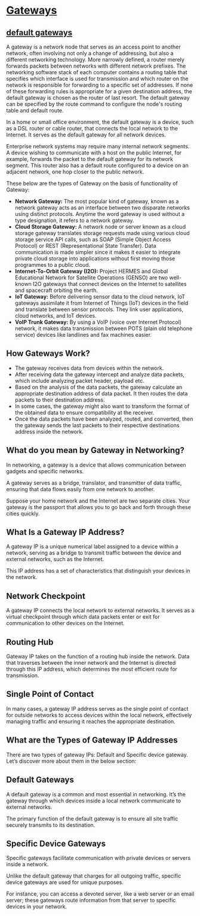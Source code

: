 # **[Gateways](https://www.geeksforgeeks.org/introduction-of-gateways/)**

## **[default gateways](https://en.wikipedia.org/wiki/Default_gateway)**

A gateway is a network node that serves as an access point to another network, often involving not only a change of addressing, but also a different networking technology. More narrowly defined, a router merely forwards packets between networks with different network prefixes. The networking software stack of each computer contains a routing table that specifies which interface is used for transmission and which router on the network is responsible for forwarding to a specific set of addresses. If none of these forwarding rules is appropriate for a given destination address, the default gateway is chosen as the router of last resort. The default gateway can be specified by the route command to configure the node's routing table and default route.

In a home or small office environment, the default gateway is a device, such as a DSL router or cable router, that connects the local network to the Internet. It serves as the default gateway for all network devices.

Enterprise network systems may require many internal network segments. A device wishing to communicate with a host on the public Internet, for example, forwards the packet to the default gateway for its network segment. This router also has a default route configured to a device on an adjacent network, one hop closer to the public network.

These below are the types of Gateway on the basis of functionality of Gateway:

- **Network Gateway:** The most popular kind of gateway, known as a network gateway acts as an interface between two disparate networks using distinct protocols. Anytime the word gateway is used without a type designation, it refers to a network gateway.
- **Cloud Storage Gateway:** A network node or server known as a cloud storage gateway translates storage requests made using various cloud storage service API calls, such as SOAP (Simple Object Access Protocol) or REST (Representational State Transfer). Data communication is made simpler since it makes it easier to integrate private cloud storage into applications without first moving those programmes to a public cloud.
- **Internet-To-Orbit Gateway (I2O):** Project HERMES and Global Educational Network for Satellite Operations (GENSO) are two well-known I2O gateways that connect devices on the Internet to satellites and spacecraft orbiting the earth.
- **IoT Gateway:** Before delivering sensor data to the cloud network, IoT gateways assimilate it from Internet of Things (IoT) devices in the field and translate between sensor protocols. They link user applications, cloud networks, and IoT devices.
- **VoIP Trunk Gateway:** By using a VoIP (voice over Internet Protocol) network, it makes data transmission between POTS (plain old telephone service) devices like landlines and fax machines easier.

## How Gateways Work?

- The gateway receives data from devices within the network.
- After receiving data the gateway intercept and analyze data packets, which include analyzing packet header, payload etc.
- Based on the analysis of the data packets, the gateway calculate an appropriate destination address of data packet. It then routes the data packets to their destination address.
- In some cases, the gateway might also want to transform the format of the obtained data to ensure compatibility at the receiver.
- Once the data packets have been analyzed, routed, and converted, then the gateway sends the last packets to their respective destinations address inside the network.

## What do you mean by Gateway in Networking?

In networking, a gateway is a device that allows communication between gadgets and specific networks.

A gateway serves as a bridge, translator, and transmitter of data traffic, ensuring that data flows easily from one network to another.

Suppose your home network and the Internet are two separate cities. Your gateway is the passport that allows you to go back and forth through these cities quickly.

## What Is a Gateway IP Address?

A gateway IP is a unique numerical label assigned to a device within a network, serving as a bridge to transmit traffic between the device and external networks, such as the Internet.

This IP address has a set of characteristics that distinguish your devices in the network.

## Network Checkpoint

A gateway IP connects the local network to external networks. It serves as a virtual checkpoint through which data packets enter or exit for communication to other devices on the Internet.

## Routing Hub

Gateway IP takes on the function of a routing hub inside the network. Data that traverses between the inner network and the Internet is directed through this IP address, which determines the most efficient route for transmission.

## Single Point of Contact

In many cases, a gateway IP address serves as the single point of contact for outside networks to access devices within the local network, effectively managing traffic and ensuring it reaches the appropriate destination.

## What are the Types of Gateway IP Addresses

There are two types of gateway IPs: Default and Specific device gateway. Let’s discover more about them in the below section:

## Default Gateways

A default gateway is a common and most essential in networking. It’s the gateway through which devices inside a local network communicate to external networks.

The primary function of the default gateway is to ensure all site traffic securely transmits to its destination.

## Specific Device Gateways

Specific gateways facilitate communication with private devices or servers inside a network.

Unlike the default gateway that charges for all outgoing traffic, specific device gateways are used for unique purposes.

For instance, you can access a devoted server, like a web server or an email server; these gateways route information from that server to specific devices in your network.
